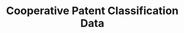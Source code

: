 ---
bigquery: https://console.cloud.google.com/bigquery?p=patents-public-data&d=cpc&page=dataset
citation: '“Cooperative Patent Classification” by the EPO and USPTO, for public use. '
contributors: EPO, USPTO
cost: None
description: Cooperative Patent Classification Data contains the scheme and definitions
  of the Cooperative Patent Classification system for classifying patent documents.
  The CPC is the result of a partnership between the EPO and the USPTO in their joint
  effort to develop a common, internationally compatible classification system for
  technical documents, in particular patent publications, which will be used by both
  offices in the patent granting process
documentation: https://www.cooperativepatentclassification.org/cpcSchemeAndDefinitions
last_edit: Mon, 04 Apr 2022 19:07:06 GMT
location: https://www.cooperativepatentclassification.org/index
maintained_by: USPTO, EPO
schema_fields: '[''limiting_references'', ''limitingReferences'', ''child_groups'',
  ''residual_references'', ''additional_only'', ''ipcConcordant'', ''breakdownCode'',
  ''title_part'', ''date_revised'', ''titleFull'', ''definition'', ''parents'', ''status'',
  ''notAllocatable'', ''sizeCache'', ''informative_references'', ''title_full'', ''synonyms'',
  ''level'', ''titlePart'', ''application_references'', ''applicationReferences'',
  ''childGroups'', ''glossary'', ''breakdown_code'', ''children'', ''informativeReferences'',
  ''ipc_concordant'', ''symbol'', ''not_allocatable'', ''residualReferences'', ''dateRevised'']'
shortname: cooperative_patent_classification
tags:
- patents
- science
title: Cooperative Patent Classification Data
uuid: 984374a7-16e9-4b35-9445-458daceb01bf
---